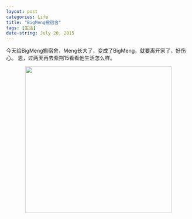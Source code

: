 ```yaml
---
layout: post
categories: Life
title: "BigMeng搬宿舍"
tags: [生活]
date-string: July 20, 2015
---
```


今天给BigMeng搬宿舍，Meng长大了，变成了BigMeng，就要离开家了，好伤心。
恩，过两天再去紫荆15看看他生活怎么样。

<center>
    <img src="http://7xkiab.com1.z0.glb.clouddn.com/dorm.jpg" width="400">
</center>

